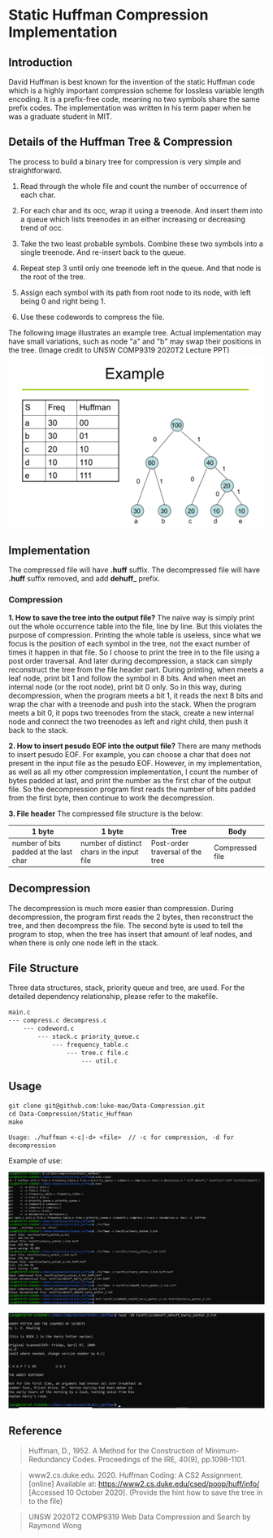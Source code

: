 # Static Huffman Compression Implementation

## Introduction

David Huffman is best known for the invention of the static Huffman code which is a highly important compression scheme for lossless variable length encoding. It is a prefix-free code, meaning no two symbols share the same prefix codes. The implementation was written in his term paper when he was a graduate student in MIT. 

## Details of the Huffman Tree & Compression

The process to build a binary tree for compression is very simple and straightforward.

1. Read through the whole file and count the number of occurrence of each char.

2. For each char and its occ, wrap it using a treenode. And insert them into a queue which lists treenodes in an either increasing or decreasing trend of occ.

3. Take the two least probable symbols. Combine these two symbols into a single treenode. And re-insert back to the queue. 

4. Repeat step 3 until only one treenode left in the queue. And that node is the root of the tree. 

5. Assign each symbol with its path from root node to its node, with left being 0 and right being 1. 

6. Use these codewords to compress the file. 

The following image illustrates an example tree. Actual implementation may have small variations, such as node "a" and "b" may swap their positions in the tree. (Image credit to UNSW COMP9319 2020T2 Lecture PPT)
![example of huffman tree](other/1.png)

## Implementation

The compressed file will have **.huff** suffix.
The decompressed file will have **.huff** suffix removed, and add **dehuff_** prefix.

### Compression

**1. How to save the tree into the output file?**
    The naive way is simply print out the whole occurrence table into the file, line by line. But this violates the purpose of compression. Printing the whole table is useless, since what we focus is the position of each symbol in the tree, not the exact number of times it happen in that file. 
    So I choose to print the tree in to the file using a post order traversal. And later during decompression, a stack can simply reconstruct the tree from the file header part. During printing, when meets a leaf node, print bit 1 and follow the symbol in 8 bits. And when meet an internal node (or the root node), print bit 0 only. So in this way, during decompression, when the program meets a bit 1, it reads the next 8 bits and wrap the char with a treenode and push into the stack. When the program meets a bit 0, it pops two treenodes from the stack, create a new internal node and connect the two treenodes as left and right child, then push it back to the stack.


**2. How to insert pesudo EOF into the output file?**
    There are many methods to insert pesudo EOF. For example, you can choose a char that does not present in the input file as the pesudo EOF. However, in my implementation, as well as all my other compression implementation, I count the number of bytes padded at last, and print the number as the first char of the output file. So the decompression program first reads the number of bits padded from the first byte, then continue to work the decompression.

**3. File header**
    The compressed file structure is the below: 

1 byte | 1 byte | Tree | Body
------- | -------- | ------ | -----
| number of bits padded at the last char | number of distinct chars in the input file | Post-order traversal of the tree | Compressed file |

## Decompression

The decompression is much more easier than compression. During decompression, the program first reads the 2 bytes, then reconstruct the tree, and then decompress the file. The second byte is used to tell the program to stop, when the tree has insert that amount of leaf nodes, and when there is only one node left in the stack.

## File Structure

Three data structures, stack, priority queue and tree, are used. For the detailed dependency relationship, please refer to the makefile.

```
main.c
--- compress.c decompress.c
    --- codeword.c
        --- stack.c priority_queue.c
            --- frequency_table.c
                --- tree.c file.c
                    --- util.c
```

## Usage

```
git clone git@github.com:luke-mao/Data-Compression.git
cd Data-Compression/Static_Huffman
make
```

```
Usage: ./huffman <-c|-d> <file>  // -c for compression, -d for decompression
```

Example of use:

![multiple compression](other/2.png)

![check the output decompressed file](other/3.png)

## Reference

>Huffman, D., 1952. A Method for the Construction of Minimum-Redundancy Codes. Proceedings of the IRE, 40(9), pp.1098-1101.

>www2.cs.duke.edu. 2020. Huffman Coding: A CS2 Assignment. [online] Available at: <https://www2.cs.duke.edu/csed/poop/huff/info/> [Accessed 10 October 2020]. (Provide the hint how to save the tree in to the file)

> UNSW 2020T2 COMP9319 Web Data Compression and Search by Raymond Wong